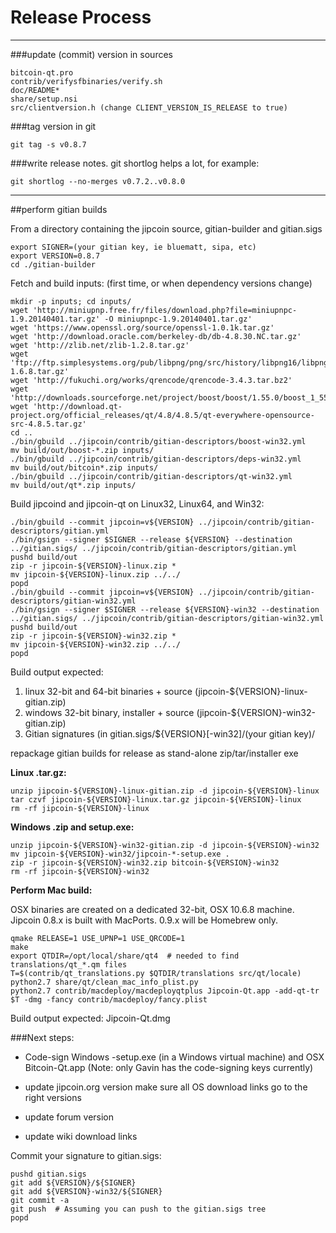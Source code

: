 Release Process
====================

* * *

###update (commit) version in sources


	bitcoin-qt.pro
	contrib/verifysfbinaries/verify.sh
	doc/README*
	share/setup.nsi
	src/clientversion.h (change CLIENT_VERSION_IS_RELEASE to true)

###tag version in git

	git tag -s v0.8.7

###write release notes. git shortlog helps a lot, for example:

	git shortlog --no-merges v0.7.2..v0.8.0

* * *

##perform gitian builds

 From a directory containing the jipcoin source, gitian-builder and gitian.sigs
  
	export SIGNER=(your gitian key, ie bluematt, sipa, etc)
	export VERSION=0.8.7
	cd ./gitian-builder

 Fetch and build inputs: (first time, or when dependency versions change)

	mkdir -p inputs; cd inputs/
	wget 'http://miniupnp.free.fr/files/download.php?file=miniupnpc-1.9.20140401.tar.gz' -O miniupnpc-1.9.20140401.tar.gz'
	wget 'https://www.openssl.org/source/openssl-1.0.1k.tar.gz'
	wget 'http://download.oracle.com/berkeley-db/db-4.8.30.NC.tar.gz'
	wget 'http://zlib.net/zlib-1.2.8.tar.gz'
	wget 'ftp://ftp.simplesystems.org/pub/libpng/png/src/history/libpng16/libpng-1.6.8.tar.gz'
	wget 'http://fukuchi.org/works/qrencode/qrencode-3.4.3.tar.bz2'
	wget 'http://downloads.sourceforge.net/project/boost/boost/1.55.0/boost_1_55_0.tar.bz2'
	wget 'http://download.qt-project.org/official_releases/qt/4.8/4.8.5/qt-everywhere-opensource-src-4.8.5.tar.gz'
	cd ..
	./bin/gbuild ../jipcoin/contrib/gitian-descriptors/boost-win32.yml
	mv build/out/boost-*.zip inputs/
	./bin/gbuild ../jipcoin/contrib/gitian-descriptors/deps-win32.yml
	mv build/out/bitcoin*.zip inputs/
	./bin/gbuild ../jipcoin/contrib/gitian-descriptors/qt-win32.yml
	mv build/out/qt*.zip inputs/

 Build jipcoind and jipcoin-qt on Linux32, Linux64, and Win32:
  
	./bin/gbuild --commit jipcoin=v${VERSION} ../jipcoin/contrib/gitian-descriptors/gitian.yml
	./bin/gsign --signer $SIGNER --release ${VERSION} --destination ../gitian.sigs/ ../jipcoin/contrib/gitian-descriptors/gitian.yml
	pushd build/out
	zip -r jipcoin-${VERSION}-linux.zip *
	mv jipcoin-${VERSION}-linux.zip ../../
	popd
	./bin/gbuild --commit jipcoin=v${VERSION} ../jipcoin/contrib/gitian-descriptors/gitian-win32.yml
	./bin/gsign --signer $SIGNER --release ${VERSION}-win32 --destination ../gitian.sigs/ ../jipcoin/contrib/gitian-descriptors/gitian-win32.yml
	pushd build/out
	zip -r jipcoin-${VERSION}-win32.zip *
	mv jipcoin-${VERSION}-win32.zip ../../
	popd

  Build output expected:

  1. linux 32-bit and 64-bit binaries + source (jipcoin-${VERSION}-linux-gitian.zip)
  2. windows 32-bit binary, installer + source (jipcoin-${VERSION}-win32-gitian.zip)
  3. Gitian signatures (in gitian.sigs/${VERSION}[-win32]/(your gitian key)/

repackage gitian builds for release as stand-alone zip/tar/installer exe

**Linux .tar.gz:**

	unzip jipcoin-${VERSION}-linux-gitian.zip -d jipcoin-${VERSION}-linux
	tar czvf jipcoin-${VERSION}-linux.tar.gz jipcoin-${VERSION}-linux
	rm -rf jipcoin-${VERSION}-linux

**Windows .zip and setup.exe:**

	unzip jipcoin-${VERSION}-win32-gitian.zip -d jipcoin-${VERSION}-win32
	mv jipcoin-${VERSION}-win32/jipcoin-*-setup.exe .
	zip -r jipcoin-${VERSION}-win32.zip bitcoin-${VERSION}-win32
	rm -rf jipcoin-${VERSION}-win32

**Perform Mac build:**

  OSX binaries are created on a dedicated 32-bit, OSX 10.6.8 machine.
  Jipcoin 0.8.x is built with MacPorts.  0.9.x will be Homebrew only.

	qmake RELEASE=1 USE_UPNP=1 USE_QRCODE=1
	make
	export QTDIR=/opt/local/share/qt4  # needed to find translations/qt_*.qm files
	T=$(contrib/qt_translations.py $QTDIR/translations src/qt/locale)
	python2.7 share/qt/clean_mac_info_plist.py
	python2.7 contrib/macdeploy/macdeployqtplus Jipcoin-Qt.app -add-qt-tr $T -dmg -fancy contrib/macdeploy/fancy.plist

 Build output expected: Jipcoin-Qt.dmg

###Next steps:

* Code-sign Windows -setup.exe (in a Windows virtual machine) and
  OSX Bitcoin-Qt.app (Note: only Gavin has the code-signing keys currently)

* update jipcoin.org version
  make sure all OS download links go to the right versions

* update forum version

* update wiki download links

Commit your signature to gitian.sigs:

	pushd gitian.sigs
	git add ${VERSION}/${SIGNER}
	git add ${VERSION}-win32/${SIGNER}
	git commit -a
	git push  # Assuming you can push to the gitian.sigs tree
	popd

